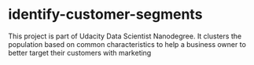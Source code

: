 # identify-customer-segments
This project is part of Udacity Data Scientist Nanodegree. It clusters the population based on common characteristics to help a business owner to better target their customers with marketing 
